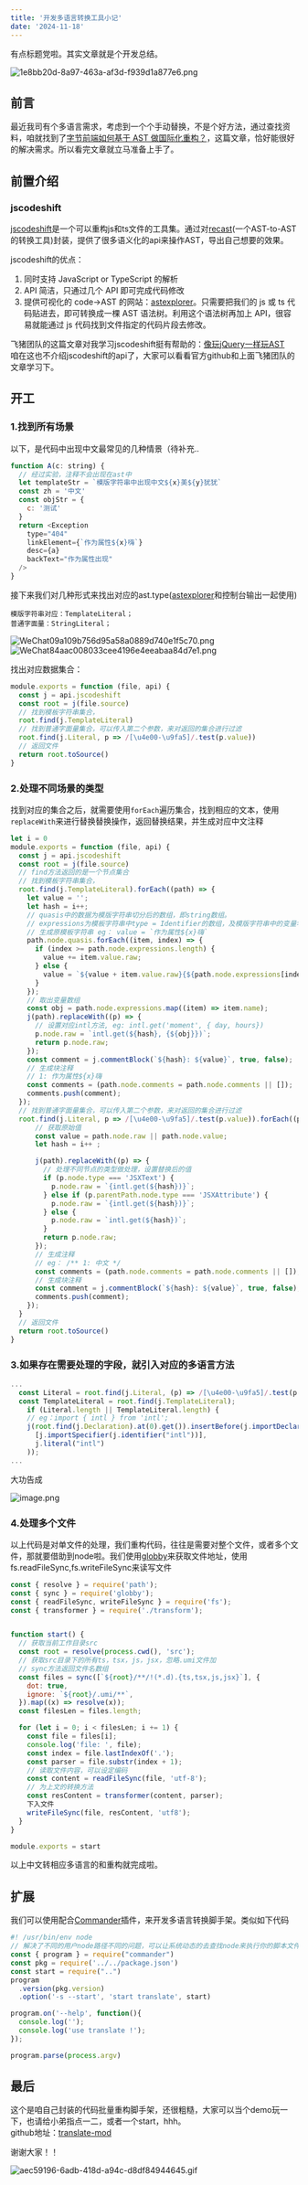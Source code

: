 ```yaml
---
title: '开发多语言转换工具小记'
date: '2024-11-18'
---
```


有点标题党啦。其实文章就是个开发总结。

![1e8bb20d-8a97-463a-af3d-f939d1a877e6.png](https://p1-juejin.byteimg.com/tos-cn-i-k3u1fbpfcp/28497ebfd4a34124ba001d564f6e56a9~tplv-k3u1fbpfcp-watermark.image)

## 前言

最近我司有个多语言需求，考虑到一个个手动替换，不是个好方法，通过查找资料，咱就找到了[字节前端如何基于 AST 做国际化重构？](https://mp.weixin.qq.com/s/O7HaOKBGMXwaE3KkqANX3A?forceh5=1)，这篇文章，恰好能很好的解决需求。所以看完文章就立马准备上手了。

## 前置介绍

### jscodeshift

[jscodeshift](https://github.com/facebook/jscodeshift)是一个可以重构js和ts文件的工具集。通过对[recast](https://github.com/benjamn/recast)(一个AST-to-AST的转换工具)封装，提供了很多语义化的api来操作AST，导出自己想要的效果。  

jscodeshift的优点：

1. 同时支持 JavaScript or TypeScript 的解析
2. API 简洁，只通过几个 API 即可完成代码修改
3. 提供可视化的 code->AST 的网站：[astexplorer](https://astexplorer.net/)。只需要把我们的 js 或 ts 代码贴进去，即可转换成一棵 AST 语法树。利用这个语法树再加上 API，很容易就能通过 js 代码找到文件指定的代码片段去修改。

飞猪团队的这篇文章对我学习jscodeshift挺有帮助的：[像玩jQuery一样玩AST](https://zhuanlan.zhihu.com/p/349891657)  
咱在这也不介绍jscodeshift的api了，大家可以看看官方github和上面飞猪团队的文章学习下。

## 开工

### 1.找到所有场景

以下，是代码中出现中文最常见的几种情景（待补充..

```javascript
function A(c: string) {
  // 经过实验，注释不会出现在ast中
  let templateStr = `模版字符串中出现中文${x}美${y}犹犹`
  const zh = '中文'
  const objStr = {
    c: '测试'
  }
  return <Exception
    type="404"
    linkElement={`作为属性${x}嗨`}
    desc={a}
    backText="作为属性出现"
  />
}
```

接下来我们对几种形式来找出对应的ast.type([astexplorer](https://astexplorer.net/)和控制台输出一起使用)

```text
模版字符串对应：TemplateLiteral；
普通字面量：StringLiteral；
```

![WeChat09a109b756d95a58a0889d740e1f5c70.png](https://p6-juejin.byteimg.com/tos-cn-i-k3u1fbpfcp/48ec022dbde842199d765ea2e7774148~tplv-k3u1fbpfcp-watermark.image)
![WeChat84aac008033cee4196e4eeabaa84d7e1.png](https://p3-juejin.byteimg.com/tos-cn-i-k3u1fbpfcp/a1c60a4456fb4dd08752c0a6412126ce~tplv-k3u1fbpfcp-watermark.image)

找出对应数据集合：

```javascript
module.exports = function (file, api) {
  const j = api.jscodeshift
  const root = j(file.source)
  // 找到模板字符串集合，
  root.find(j.TemplateLiteral)
  // 找到普通字面量集合，可以传入第二个参数，来对返回的集合进行过滤
  root.find(j.Literal, p => /[\u4e00-\u9fa5]/.test(p.value))
  // 返回文件
  return root.toSource()
}
```

### 2.处理不同场景的类型

找到对应的集合之后，就需要使用```forEach```遍历集合，找到相应的文本，使用```replaceWith```来进行替换替换操作，返回替换结果，并生成对应中文注释

```javascript
let i = 0
module.exports = function (file, api) {
  const j = api.jscodeshift
  const root = j(file.source)
  // find方法返回的是一个节点集合
  // 找到模板字符串集合，
  root.find(j.TemplateLiteral).forEach((path) => {
    let value = '';
    let hash = i++;
    // quasis中的数据为模版字符串切分后的数组，即string数组。
    // expressions为模板字符串中type = Identifier的数组，及模版字符串中的变量名数组
    // 生成原模板字符串 eg： value = `作为属性${x}嗨`
    path.node.quasis.forEach((item, index) => {
      if (index >= path.node.expressions.length) {
        value += item.value.raw;
      } else {
        value = `${value + item.value.raw}{${path.node.expressions[index].name}}`;
      }
    });
    // 取出变量数组
    const obj = path.node.expressions.map((item) => item.name);
    j(path).replaceWith((p) => {
      // 设置对应intl方法, eg: intl.get('moment', { day, hours})
      p.node.raw = `intl.get(${hash}, {${obj}})`;
      return p.node.raw;
    });
    const comment = j.commentBlock(`${hash}: ${value}`, true, false); 
    // 生成块注释
    // 1: 作为属性${x}嗨
    const comments = (path.node.comments = path.node.comments || []);
    comments.push(comment);
  });
  // 找到普通字面量集合，可以传入第二个参数，来对返回的集合进行过滤
  root.find(j.Literal, p => /[\u4e00-\u9fa5]/.test(p.value)).forEach((path) => {
      // 获取原始值
      const value = path.node.raw || path.node.value;
      let hash = i++ ;

      j(path).replaceWith((p) => {
        // 处理不同节点的类型做处理，设置替换后的值
        if (p.node.type === 'JSXText') {
          p.node.raw = `{intl.get(${hash})}`;
        } else if (p.parentPath.node.type === 'JSXAttribute') {
          p.node.raw = `{intl.get(${hash})}`;
        } else {
          p.node.raw = `intl.get(${hash})`;
        }
        return p.node.raw;
      });
      // 生成注释 
      // eg： /** 1: 中文 */
      const comments = (path.node.comments = path.node.comments || []);
      // 生成块注释
      const comment = j.commentBlock(`${hash}: ${value}`, true, false); 
      comments.push(comment);
    });
  }
  // 返回文件
  return root.toSource()
}
```

### 3.如果存在需要处理的字段，就引入对应的多语言方法

```javascript
...
  const Literal = root.find(j.Literal, (p) => /[\u4e00-\u9fa5]/.test(p.value));
  const TemplateLiteral = root.find(j.TemplateLiteral);
    if (Literal.length || TemplateLiteral.length) {
    // eg：import { intl } from 'intl';
    j(root.find(j.Declaration).at(0).get()).insertBefore(j.importDeclaration(
      [j.importSpecifier(j.identifier("intl"))],
      j.literal("intl")
    ));
...
```

大功告成

![image.png](https://p1-juejin.byteimg.com/tos-cn-i-k3u1fbpfcp/79ba3816885d4cc89b9602c4edfd218f~tplv-k3u1fbpfcp-watermark.image)

### 4.处理多个文件

以上代码是对单文件的处理，我们重构代码，往往是需要对整个文件，或者多个文件，那就要借助到node啦。我们使用[globby](https://github.com/sindresorhus/globby)来获取文件地址，使用fs.readFileSync,fs.writeFileSync来读写文件

```javascript
const { resolve } = require('path');
const { sync } = require('globby');
const { readFileSync, writeFileSync } = require('fs');
const { transformer } = require('./transform');


function start() {
  // 获取当前工作目录src
  const root = resolve(process.cwd(), 'src');
  // 获取src目录下的所有ts，tsx，js，jsx，忽略.umi文件加
  // sync方法返回文件名数组
  const files = sync([`${root}/**/!(*.d).{ts,tsx,js,jsx}`], {
    dot: true,
    ignore: `${root}/.umi/**`,
  }).map((x) => resolve(x));
  const filesLen = files.length;

  for (let i = 0; i < filesLen; i += 1) {
    const file = files[i];
    console.log('file: ', file);
    const index = file.lastIndexOf('.');
    const parser = file.substr(index + 1);
    // 读取文件内容，可以设定编码
    const content = readFileSync(file, 'utf-8');
    // 为上文的转换方法
    const resContent = transformer(content, parser);
    下入文件
    writeFileSync(file, resContent, 'utf8');
  }
}

module.exports = start

```

以上中文转相应多语言的和重构就完成啦。

## 扩展

我们可以使用配合[Commander](https://github.com/commander-rb/commander)插件，来开发多语言转换脚手架。类似如下代码

```javascript
#! /usr/bin/env node
// 解决了不同的用户node路径不同的问题，可以让系统动态的去查找node来执行你的脚本文件
const { program } = require("commander")
const pkg = require('../../package.json')
const start = require("..")
program
  .version(pkg.version)
  .option('-s --start', 'start translate', start)

program.on('--help', function(){  
  console.log('');  
  console.log('use translate !');  
});

program.parse(process.argv)

```

## 最后

这个是咱自己封装的代码批量重构脚手架，还很粗糙，大家可以当个demo玩一下，也请给小弟指点一二，或者一个start，hhh。  
github地址：[translate-mod](https://github.com/rocketsbigfan/translate-mod)

谢谢大家！！

![aec59196-6adb-418d-a94c-d8df84944645.gif](https://p9-juejin.byteimg.com/tos-cn-i-k3u1fbpfcp/b0e03aab52384de48ec79c6611ad48e9~tplv-k3u1fbpfcp-watermark.image)
